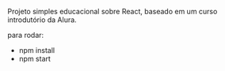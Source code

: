 Projeto simples educacional sobre React, baseado em um curso introdutório da Alura.

para rodar:
- npm install
- npm start
